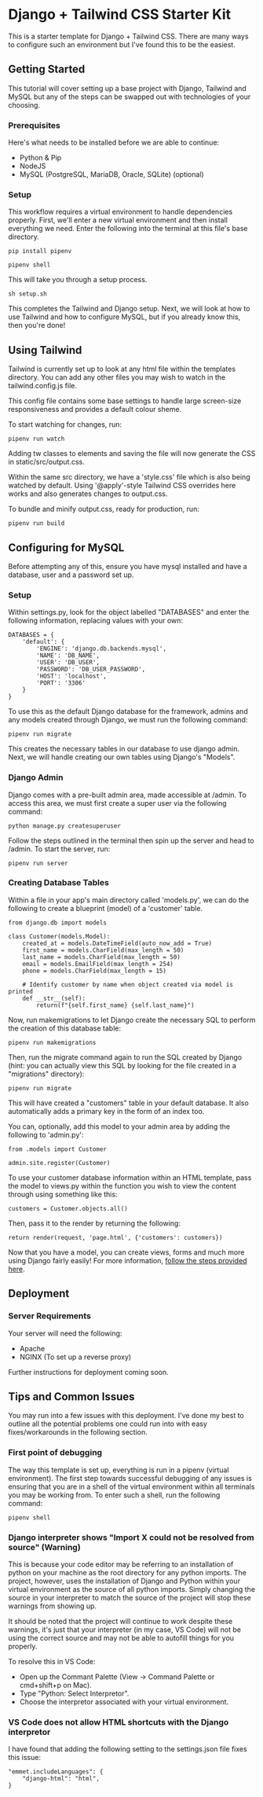 # Django + Tailwind CSS Starter Kit
This is a starter template for Django + Tailwind CSS. There are many ways to configure such an environment but I've found this to be the easiest.


## Getting Started
This tutorial will cover setting up a base project with Django, Tailwind and MySQL but any of the steps can be swapped out with technologies of your choosing.

### Prerequisites
Here's what needs to be installed before we are able to continue:
- Python & Pip
- NodeJS
- MySQL (PostgreSQL, MariaDB, Oracle, SQLite) (optional)

### Setup
This workflow requires a virtual environment to handle dependencies properly. First, we'll enter a new virtual environment and then install everything we need. Enter the following into the terminal at this file's base directory.

```
pip install pipenv
```
```
pipenv shell
```
This will take you through a setup process.

```
sh setup.sh
```
This completes the Tailwind and Django setup. Next, we will look at how to use Tailwind and how to configure MySQL, but if you already know this, then you're done!


## Using Tailwind

Tailwind is currently set up to look at any html file within the templates directory. You can add any other files you may wish to watch in the tailwind.config.js file.

This config file contains some base settings to handle large screen-size responsiveness and provides a default colour sheme.

To start watching for changes, run:
```
pipenv run watch
```
Adding tw classes to elements and saving the file will now generate the CSS in static/src/output.css.

Within the same src directory, we have a 'style.css' file which is also being watched by default. Using '@apply'-style Tailwind CSS overrides here works and also generates changes to output.css.

To bundle and minify output.css, ready for production, run:
```
pipenv run build
```


## Configuring for MySQL
Before attempting any of this, ensure you have mysql installed and have a database, user and a password set up.

### Setup

Within settings.py, look for the object labelled "DATABASES" and enter the following information, replacing values with your own:
```
DATABASES = {
    'default': {
        'ENGINE': 'django.db.backends.mysql',
        'NAME': 'DB_NAME',
        'USER': 'DB_USER',
        'PASSWORD': 'DB_USER_PASSWORD',
        'HOST': 'localhost',
        'PORT': '3306'
    }
}
```
To use this as the default Django database for the framework, admins and any models created through Django, we must run the following command:
```
pipenv run migrate
```
This creates the necessary tables in our database to use django admin. Next, we will handle creating our own tables using Django's "Models".

### Django Admin

Django comes with a pre-built admin area, made accessible at /admin. To access this area, we must first create a super user via the following command:
```
python manage.py createsuperuser
```
Follow the steps outlined in the terminal then spin up the server and head to /admin. To start the server, run:
```
pipenv run server
```

### Creating Database Tables

Within a file in your app's main directory called 'models.py', we can do the following to create a blueprint (model) of a 'customer' table.
```
from django.db import models

class Customer(models.Model):
    created_at = models.DateTimeField(auto_now_add = True)
    first_name = models.CharField(max_length = 50)
    last_name = models.CharField(max_length = 50)
    email = models.EmailField(max_length = 254)
    phone = models.CharField(max_length = 15)

    # Identify customer by name when object created via model is printed
    def __str__(self):
        return(f"{self.first_name} {self.last_name}")
```
Now, run makemigrations to let Django create the necessary SQL to perform the creation of this database table:
```
pipenv run makemigrations
```
Then, run the migrate command again to run the SQL created by Django (hint: you can actually view this SQL by looking for the file created in a "migrations" directory):
```
pipenv run migrate
```
This will have created a "customers" table in your default database. It also automatically adds a primary key in the form of an index too.

You can, optionally, add this model to your admin area by adding the following to 'admin.py':
```
from .models import Customer

admin.site.register(Customer)
```
To use your customer database information within an HTML template, pass the model to views.py within the function you wish to view the content through using something like this:
```
customers = Customer.objects.all()
```
Then, pass it to the render by returning the following:
```
return render(request, 'page.html', {'customers': customers})
```
Now that you have a model, you can create views, forms and much more using Django fairly easily! For more information, [follow the steps provided here](https://docs.djangoproject.com/en/4.2/topics/forms/modelforms/).


## Deployment

### Server Requirements
Your server will need the following:
- Apache
- NGINX (To set up a reverse proxy)

Further instructions for deployment coming soon.


## Tips and Common Issues

You may run into a few issues with this deployment. I've done my best to outline all the potential problems one could run into with easy fixes/workarounds in the following section.

### First point of debugging

The way this template is set up, everything is run in a pipenv (virtual environment). The first step towards successful debugging of any issues is ensuring that you are in a shell of the virtual environment within all terminals you may be working from. To enter such a shell, run the following command:
```
pipenv shell
```


### Django interpreter shows "Import X could not be resolved from source" (Warning)

This is because your code editor may be referring to an installation of python on your machine as the root directory for any python imports. The project, however, uses the installation of Django and Python within your virtual environment as the source of all python imports. Simply changing the source in your interpreter to match the source of the project will stop these warnings from showing up.

It should be noted that the project will continue to work despite these warnings, it's just that your interpreter (in my case, VS Code) will not be using the correct source and may not be able to autofill things for you properly.

To resolve this in VS Code:
- Open up the Commant Palette (View -> Command Palette or cmd+shift+p on Mac).
- Type "Python: Select Interpretor".
- Choose the interpretor associated with your virtual environment.


### VS Code does not allow HTML shortcuts with the Django interpretor

I have found that adding the following setting to the settings.json file fixes this issue:
```
"emmet.includeLanguages": {
    "django-html": "html",
}
```